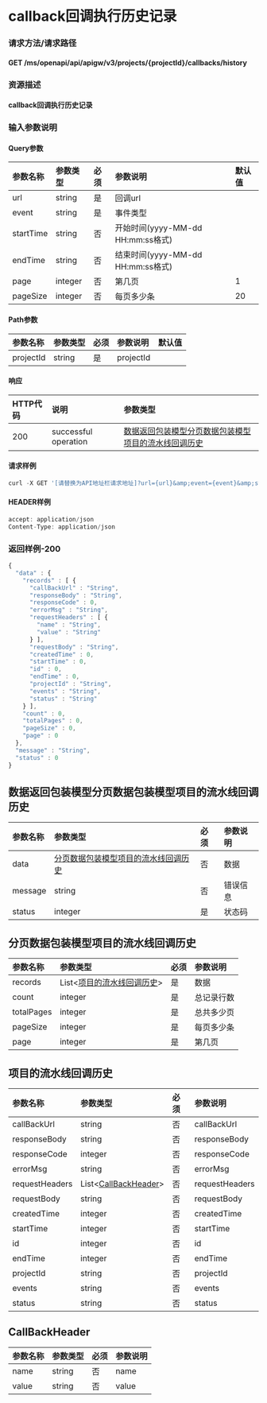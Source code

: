# callback回调执行历史记录

### 请求方法/请求路径

#### GET  /ms/openapi/api/apigw/v3/projects/{projectId}/callbacks/history

### 资源描述

#### callback回调执行历史记录

### 输入参数说明

#### Query参数

| 参数名称 | 参数类型 | 必须 | 参数说明 | 默认值 |
| :--- | :--- | :--- | :--- | :--- |
| url | string | 是 | 回调url |  |
| event | string | 是 | 事件类型 |  |
| startTime | string | 否 | 开始时间\(yyyy-MM-dd HH:mm:ss格式\) |  |
| endTime | string | 否 | 结束时间\(yyyy-MM-dd HH:mm:ss格式\) |  |
| page | integer | 否 | 第几页 | 1 |
| pageSize | integer | 否 | 每页多少条 | 20 |

#### Path参数

| 参数名称 | 参数类型 | 必须 | 参数说明 | 默认值 |
| :--- | :--- | :--- | :--- | :--- |
| projectId | string | 是 | projectId |  |

#### 响应

| HTTP代码 | 说明 | 参数类型 |
| :--- | :--- | :--- |
| 200 | successful operation | [数据返回包装模型分页数据包装模型项目的流水线回调历史](callback-execution-history.md) |

#### 请求样例

```javascript
curl -X GET '[请替换为API地址栏请求地址]?url={url}&amp;event={event}&amp;startTime={startTime}&amp;endTime={endTime}&amp;page={page}&amp;pageSize={pageSize}'
```

#### HEADER样例

```javascript
accept: application/json
Content-Type: application/json
```

### 返回样例-200

```javascript
{
  "data" : {
    "records" : [ {
      "callBackUrl" : "String",
      "responseBody" : "String",
      "responseCode" : 0,
      "errorMsg" : "String",
      "requestHeaders" : [ {
        "name" : "String",
        "value" : "String"
      } ],
      "requestBody" : "String",
      "createdTime" : 0,
      "startTime" : 0,
      "id" : 0,
      "endTime" : 0,
      "projectId" : "String",
      "events" : "String",
      "status" : "String"
    } ],
    "count" : 0,
    "totalPages" : 0,
    "pageSize" : 0,
    "page" : 0
  },
  "message" : "String",
  "status" : 0
}
```

## 数据返回包装模型分页数据包装模型项目的流水线回调历史

| 参数名称 | 参数类型 | 必须 | 参数说明 |
| :--- | :--- | :--- | :--- |
| data | [分页数据包装模型项目的流水线回调历史](callback-execution-history.md) | 否 | 数据 |
| message | string | 否 | 错误信息 |
| status | integer | 是 | 状态码 |

## 分页数据包装模型项目的流水线回调历史

| 参数名称 | 参数类型 | 必须 | 参数说明 |
| :--- | :--- | :--- | :--- |
| records | List&lt;[项目的流水线回调历史](callback-execution-history.md)&gt; | 是 | 数据 |
| count | integer | 是 | 总记录行数 |
| totalPages | integer | 是 | 总共多少页 |
| pageSize | integer | 是 | 每页多少条 |
| page | integer | 是 | 第几页 |

## 项目的流水线回调历史

| 参数名称 | 参数类型 | 必须 | 参数说明 |
| :--- | :--- | :--- | :--- |
| callBackUrl | string | 否 | callBackUrl |
| responseBody | string | 否 | responseBody |
| responseCode | integer | 否 | responseCode |
| errorMsg | string | 否 | errorMsg |
| requestHeaders | List&lt;[CallBackHeader](callback-execution-history.md)&gt; | 否 | requestHeaders |
| requestBody | string | 否 | requestBody |
| createdTime | integer | 否 | createdTime |
| startTime | integer | 否 | startTime |
| id | integer | 否 | id |
| endTime | integer | 否 | endTime |
| projectId | string | 否 | projectId |
| events | string | 否 | events |
| status | string | 否 | status |

## CallBackHeader

| 参数名称 | 参数类型 | 必须 | 参数说明 |
| :--- | :--- | :--- | :--- |
| name | string | 否 | name |
| value | string | 否 | value |


